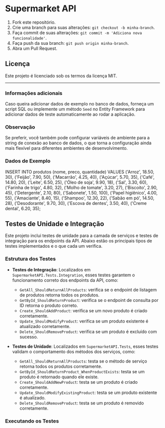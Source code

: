 # Supermarket API
1. Fork este repositório.
2. Crie uma branch para suas alterações: `git checkout -b minha-branch`.
3. Faça commit de suas alterações: `git commit -m 'Adiciona nova funcionalidade'`.
4. Faça push da sua branch: `git push origin minha-branch`.
5. Abra um Pull Request.

## Licença

Este projeto é licenciado sob os termos da licença MIT.

---

### Informações adicionais

Caso queira adicionar dados de exemplo no banco de dados, forneça um script SQL ou implemente um método `Seed` no Entity Framework para adicionar dados de teste automaticamente ao rodar a aplicação.

### Observação
Se preferir, você também pode configurar variáveis de ambiente para a string de conexão ao banco de dados, o que torna a configuração ainda mais flexível para diferentes ambientes de desenvolvimento. 

### Dados de Exemplo 

INSERT INTO produtos (nome, preco, quantidade) VALUES
('Arroz', 18.50, 30),
('Feijão', 7.90, 50),
('Macarrão', 4.25, 40),
('Açúcar', 5.70, 35),
('Café', 14.80, 20),
('Leite', 6.50, 25),
('Óleo de soja', 9.90, 18),
('Sal', 3.30, 60),
('Farinha de trigo', 4.80, 32),
('Molho de tomate', 3.20, 27),
('Biscoito', 2.90, 45),
('Detergente', 2.10, 80),
('Sabonete', 1.50, 100),
('Papel higiênico', 4.00, 55),
('Amaciante', 8.40, 15),
('Shampoo', 12.30, 22),
('Sabão em pó', 14.50, 28),
('Desodorante', 9.70, 30),
('Escova de dentes', 3.50, 40),
('Creme dental', 6.20, 35);

## Testes de Unidade e Integração

Este projeto inclui testes de unidade para a camada de serviços e testes de integração para os endpoints da API. Abaixo estão os principais tipos de testes implementados e o que cada um verifica.

### Estrutura dos Testes

- **Testes de Integração**: Localizados em `SupermarketAPI.Tests.Integration`, esses testes garantem o funcionamento correto dos endpoints da API, como:
  - `GetAll_ShouldReturnAllProducts`: verifica se o endpoint de listagem de produtos retorna todos os produtos.
  - `GetById_ShouldReturnProduct`: verifica se o endpoint de consulta por ID retorna o produto correto.
  - `Create_ShouldAddProduct`: verifica se um novo produto é criado corretamente.
  - `Update_ShouldModifyProduct`: verifica se um produto existente é atualizado corretamente.
  - `Delete_ShouldRemoveProduct`: verifica se um produto é excluído com sucesso.

- **Testes de Unidade**: Localizados em `SupermarketAPI.Tests`, esses testes validam o comportamento dos métodos dos serviços, como:
  - `GetAll_ShouldReturnAllProducts`: testa se o método de serviço retorna todos os produtos corretamente.
  - `GetById_ShouldReturnProduct_WhenProductExists`: testa se um produto é retornado quando ele existe.
  - `Create_ShouldAddNewProduct`: testa se um produto é criado corretamente.
  - `Update_ShouldModifyExistingProduct`: testa se um produto existente é atualizado.
  - `Delete_ShouldRemoveProduct`: testa se um produto é removido corretamente.

### Executando os Testes
